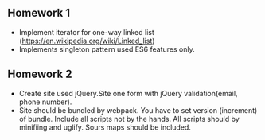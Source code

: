 ## Homework 1 ##
- Implement iterator for one-way linked list (https://en.wikipedia.org/wiki/Linked_list)
- Implements singleton pattern used ES6 features only.

## Homework 2 ##
- Create site used jQuery.Site one form with jQuery validation(email, phone number).
- Site should be bundled by webpack. You have to set version (increment) of bundle. Include all scripts not by the hands. All scripts should by minifiing and uglify. Sours maps should be included.